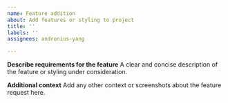 ```yaml
---
name: Feature addition
about: Add features or styling to project
title: ''
labels: ''
assignees: andronius-yang

---
```


**Describe requirements for the feature**
A clear and concise description of the feature or styling under consideration.

**Additional context**
Add any other context or screenshots about the feature request here.
